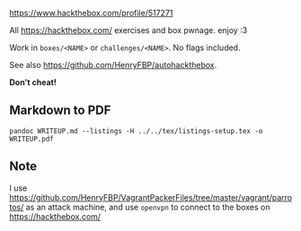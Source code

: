 <https://www.hackthebox.com/profile/517271>

All <https://hackthebox.com/> exercises and box pwnage. enjoy :3

Work in `boxes/<NAME>` or `challenges/<NAME>`. No flags included. 

See also <https://github.com/HenryFBP/autohackthebox>.

**Don't cheat!**

## Markdown to PDF

    pandoc WRITEUP.md --listings -H ../../tex/listings-setup.tex -o WRITEUP.pdf
    
## Note

I use https://github.com/HenryFBP/VagrantPackerFiles/tree/master/vagrant/parrotos/ as an attack machine, and use `openvpn` to connect to the boxes on <https://hackthebox.com/>
